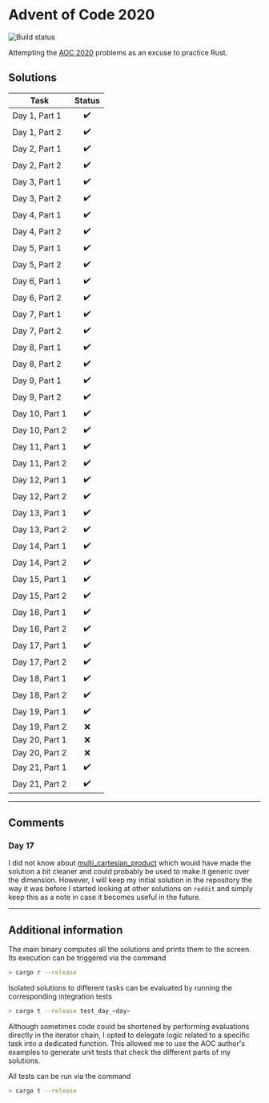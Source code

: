 # Advent of Code 2020

![Build status](https://travis-ci.com/FractalArt/AdventOfCode2020.svg?branch=master)

Attempting the [AOC 2020](https://adventofcode.com/2020/) problems as an excuse to practice Rust.

## Solutions

| Task | Status |
| ---- | :----: |
| Day 1, Part 1 | :heavy_check_mark: |
| Day 1, Part 2 | :heavy_check_mark: |
| Day 2, Part 1 | :heavy_check_mark: |
| Day 2, Part 2 | :heavy_check_mark: |
| Day 3, Part 1 | :heavy_check_mark: |
| Day 3, Part 2 | :heavy_check_mark: |
| Day 4, Part 1 | :heavy_check_mark: |
| Day 4, Part 2 | :heavy_check_mark: |
| Day 5, Part 1 | :heavy_check_mark: |
| Day 5, Part 2 | :heavy_check_mark: |
| Day 6, Part 1 | :heavy_check_mark: |
| Day 6, Part 2 | :heavy_check_mark: |
| Day 7, Part 1 | :heavy_check_mark: |
| Day 7, Part 2 | :heavy_check_mark: |
| Day 8, Part 1 | :heavy_check_mark: |
| Day 8, Part 2 | :heavy_check_mark: |
| Day 9, Part 1 | :heavy_check_mark: |
| Day 9, Part 2 | :heavy_check_mark: |
| Day 10, Part 1 | :heavy_check_mark: |
| Day 10, Part 2 | :heavy_check_mark: |
| Day 11, Part 1 | :heavy_check_mark: |
| Day 11, Part 2 | :heavy_check_mark: |
| Day 12, Part 1 | :heavy_check_mark: |
| Day 12, Part 2 | :heavy_check_mark: |
| Day 13, Part 1 | :heavy_check_mark: |
| Day 13, Part 2 | :heavy_check_mark: |
| Day 14, Part 1 | :heavy_check_mark: |
| Day 14, Part 2 | :heavy_check_mark: |
| Day 15, Part 1 | :heavy_check_mark: |
| Day 15, Part 2 | :heavy_check_mark: |
| Day 16, Part 1 | :heavy_check_mark: |
| Day 16, Part 2 | :heavy_check_mark: |
| Day 17, Part 1 | :heavy_check_mark: |
| Day 17, Part 2 | :heavy_check_mark: |
| Day 18, Part 1 | :heavy_check_mark: |
| Day 18, Part 2 | :heavy_check_mark: |
| Day 19, Part 1 | :heavy_check_mark: |
| Day 19, Part 2 | :x: |
| Day 20, Part 1 | :x: |
| Day 20, Part 2 | :x: |
| Day 21, Part 1 | :heavy_check_mark: |
| Day 21, Part 2 | :heavy_check_mark: |

***

## Comments

### Day 17

I did not know about [multi_cartesian_product](https://docs.rs/itertools/0.9.0/itertools/trait.Itertools.html#method.multi_cartesian_product) which would have made the solution a bit cleaner and could probably be used to make it generic over the dimension. However, I will keep my initial solution in the repository the way it was before I started looking at other
solutions on `reddit` and simply keep this as a note in case it becomes useful in the future.

***
## Additional information

The main binary computes all the solutions and prints them to the screen. Its execution can be triggered
via the command

```bash
> cargo r --release
```

Isolated solutions to different tasks can be evaluated by running the corresponding integration tests

```bash
> cargo t --release test_day_<day>
```

Although sometimes code could be shortened by performing evaluations directly in the iterator chain,
I opted to delegate logic related to a specific task into a dedicated function. This allowed me to
use the AOC author's examples to generate unit tests that check the different parts of my solutions.

All tests can be run via the command

```bash
> cargo t --release
```